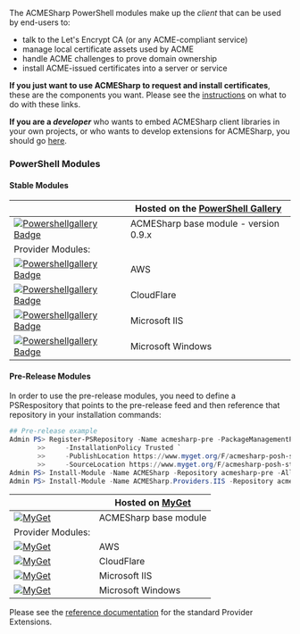 The ACMESharp PowerShell modules make up the *client* that can be used by end-users to:
* talk to the Let's Encrypt CA (or any ACME-compliant service)
* manage local certificate assets used by ACME
* handle ACME challenges to prove domain ownership
* install ACME-issued certificates into a server or service

**If you just want to use ACMESharp to request and install certificates**, these are the components you want.  Please see the [instructions](https://github.com/ebekker/ACMESharp/wiki/%5BWIP%5D-Installation:-ACMESharp-PowerShell-client) on what to do with these links.

**If you are a *developer*** who wants to embed ACMESharp client libraries in your own projects, or who wants to develop extensions for ACMESharp, you should go [here](https://github.com/ebekker/ACMESharp/wiki/%5BWIP%5D-Downloads:-NuGet-Packages).

### PowerShell Modules

#### Stable Modules

| | Hosted on the [PowerShell Gallery](https://www.powershellgallery.com/items?q=Tags%3A%22acmesharp%22) |
|-|-|
| [![Powershellgallery Badge][psgallery-badge]][psgallery-base-status] | ACMESharp base module - version 0.9.x |
| Provider Modules: | |
| [![Powershellgallery Badge][psgallery-badge]][psgallery-aws-status]  | AWS               |
| [![Powershellgallery Badge][psgallery-badge]][psgallery-cfl-status]  | CloudFlare        |
| [![Powershellgallery Badge][psgallery-badge]][psgallery-iis-status]  | Microsoft IIS     |
| [![Powershellgallery Badge][psgallery-badge]][psgallery-win-status]  | Microsoft Windows |


[psgallery-badge]: https://img.shields.io/badge/PowerShell_Gallery-LATEST-green.svg
[psgallery-base-status]: https://www.powershellgallery.com/packages/ACMESharp
[psgallery-aws-status]: https://www.powershellgallery.com/packages/ACMESharp.Providers.AWS
[psgallery-cfl-status]: https://www.powershellgallery.com/packages/ACMESharp.Providers.CloudFlare
[psgallery-iis-status]: https://www.powershellgallery.com/packages/ACMESharp.Providers.IIS
[psgallery-win-status]: https://www.powershellgallery.com/packages/ACMESharp.Providers.Windows

#### Pre-Release Modules

In order to use the pre-release modules, you need to define a PSRespository that points
to the pre-release feed and then reference that repository in your installation commands:
```PowerShell
## Pre-release example
Admin PS> Register-PSRepository -Name acmesharp-pre -PackageManagementProvider NuGet `
       >>     -InstallationPolicy Trusted `
       >>     -PublishLocation https://www.myget.org/F/acmesharp-posh-staging/api/v2/package `
       >>     -SourceLocation https://www.myget.org/F/acmesharp-posh-staging/api/v2
Admin PS> Install-Module -Name ACMESharp -Repository acmesharp-pre -AllowClobber
Admin PS> Install-Module -Name ACMESharp.Providers.IIS -Repository acmesharp-pre
```

| | Hosted on [MyGet](https://www.myget.org/gallery/acmesharp-posh-staging) |
|-|-|
| [![MyGet](https://img.shields.io/myget/acmesharp-posh-staging/v/ACMESharp.svg)](https://www.myget.org/feed/acmesharp-posh-staging/package/nuget/ACMESharp) | ACMESharp base module |
| Provider Modules: | |
| [![MyGet](https://img.shields.io/myget/acmesharp-posh-staging/v/ACMESharp.Providers.AWS.svg)](https://www.myget.org/feed/acmesharp-posh-staging/package/nuget/ACMESharp.Providers.AWS) | AWS |
| [![MyGet](https://img.shields.io/myget/acmesharp-posh-staging/v/ACMESharp.Providers.CloudFlare.svg)](https://www.myget.org/feed/acmesharp-posh-staging/package/nuget/ACMESharp.Providers.CloudFlare) | CloudFlare |
| [![MyGet](https://img.shields.io/myget/acmesharp-posh-staging/v/ACMESharp.Providers.IIS.svg)](https://www.myget.org/feed/acmesharp-posh-staging/package/nuget/ACMESharp.Providers.IIS) | Microsoft IIS |
| [![MyGet](https://img.shields.io/myget/acmesharp-posh-staging/v/ACMESharp.Providers.Windows.svg)](https://www.myget.org/feed/acmesharp-posh-staging/package/nuget/ACMESharp.Providers.Windows) | Microsoft Windows |

Please see the [reference documentation](http://pkisharp.github.io/ACMESharp-docs/ext_docs) for the standard Provider Extensions.
